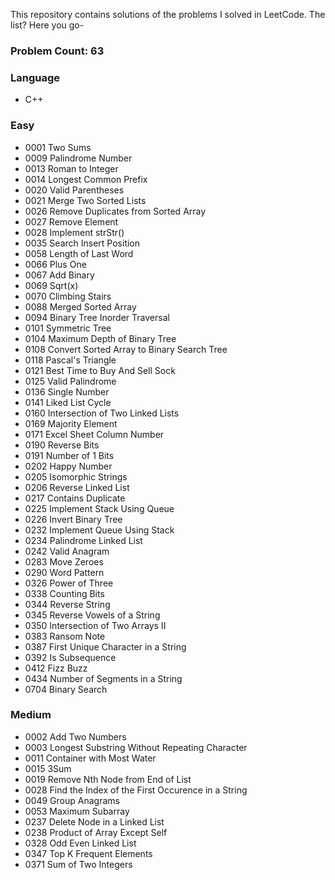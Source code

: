 This repository contains solutions of the problems I solved in LeetCode. The list? Here you go-

### Problem Count: 63

### Language
* C++

### Easy

* 0001 Two Sums
* 0009 Palindrome Number
* 0013 Roman to Integer
* 0014 Longest Common Prefix
* 0020 Valid Parentheses
* 0021 Merge Two Sorted Lists
* 0026 Remove Duplicates from Sorted Array
* 0027 Remove Element
* 0028 Implement strStr()
* 0035 Search Insert Position
* 0058 Length of Last Word
* 0066 Plus One
* 0067 Add Binary
* 0069 Sqrt(x)
* 0070 Climbing Stairs
* 0088 Merged Sorted Array
* 0094 Binary Tree Inorder Traversal
* 0101 Symmetric Tree
* 0104 Maximum Depth of Binary Tree
* 0108 Convert Sorted Array to Binary Search Tree
* 0118 Pascal's Triangle
* 0121 Best Time to Buy And Sell Sock
* 0125 Valid Palindrome
* 0136 Single Number
* 0141 Liked List Cycle
* 0160 Intersection of Two Linked Lists
* 0169 Majority Element
* 0171 Excel Sheet Column Number
* 0190 Reverse Bits
* 0191 Number of 1 Bits
* 0202 Happy Number
* 0205 Isomorphic Strings
* 0206 Reverse Linked List
* 0217 Contains Duplicate
* 0225 Implement Stack Using Queue 
* 0226 Invert Binary Tree
* 0232 Implement Queue Using Stack
* 0234 Palindrome Linked List
* 0242 Valid Anagram
* 0283 Move Zeroes
* 0290 Word Pattern
* 0326 Power of Three
* 0338 Counting Bits
* 0344 Reverse String
* 0345 Reverse Vowels of a String
* 0350 Intersection of Two Arrays II
* 0383 Ransom Note
* 0387 First Unique Character in a String
* 0392 Is Subsequence
* 0412 Fizz Buzz
* 0434 Number of Segments in a String
* 0704 Binary Search

### Medium

* 0002 Add Two Numbers
* 0003 Longest Substring Without Repeating Character
* 0011 Container with Most Water
* 0015 3Sum
* 0019 Remove Nth Node from End of List
* 0028 Find the Index of the First Occurence in a String
* 0049 Group Anagrams
* 0053 Maximum Subarray
* 0237 Delete Node in a Linked List
* 0238 Product of Array Except Self
* 0328 Odd Even Linked List
* 0347 Top K Frequent Elements
* 0371 Sum of Two Integers
